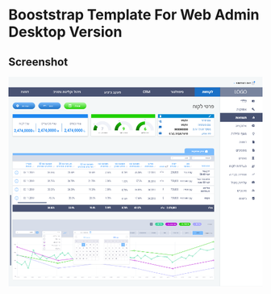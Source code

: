 # Booststrap Template For Web Admin Desktop Version

## Screenshot
![Web Admin Template](Screenshot.png)